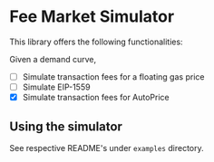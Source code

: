 # Fee Market Simulator

This library offers the following functionalities:

Given a demand curve,

- [ ] Simulate transaction fees for a floating gas price
- [ ] Simulate EIP-1559
- [x] Simulate transaction fees for AutoPrice

## Using the simulator

See respective README's under `examples` directory.

